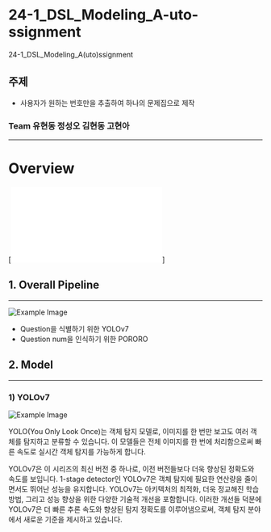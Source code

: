 # 24-1_DSL_Modeling_A-uto-ssignment
24-1_DSL_Modeling_A(uto)ssignment

## 주제
* 사용자가 원하는 번호만을 추출하여 하나의 문제집으로 제작

### Team 유현동 정성오 김현동 고현아
---
# Overview
[![발표 자료](/24-1_Modeling_CV_A(uto)ssignment.pdf)]


## 1. Overall Pipeline
---
![Example Image](/images/pipeline.png)

* Question을 식별하기 위한 YOLOv7
* Question num을 인식하기 위한 PORORO

## 2. Model
---
### 1) YOLOv7

![Example Image](/images/YOLOv7_architecture.png)

YOLO(You Only Look Once)는 객체 탐지 모델로, 이미지를 한 번만 보고도 여러 객체를 탐지하고 분류할 수 있습니다. 이 모델들은 전체 이미지를 한 번에 처리함으로써 빠른 속도로 실시간 객체 탐지를 가능하게 합니다.

YOLOv7은 이 시리즈의 최신 버전 중 하나로, 이전 버전들보다 더욱 향상된 정확도와 속도를 보입니다. 1-stage detector인 YOLOv7은 객체 탐지에 필요한 연산량을 줄이면서도 뛰어난 성능을 유지합니다. YOLOv7는 아키텍처의 최적화, 더욱 정교해진 학습 방법, 그리고 성능 향상을 위한 다양한 기술적 개선을 포함합니다. 이러한 개선들 덕분에 YOLOv7은 더 빠른 추론 속도와 향상된 탐지 정확도를 이루어냄으로써, 객체 탐지 분야에서 새로운 기준을 제시하고 있습니다.
